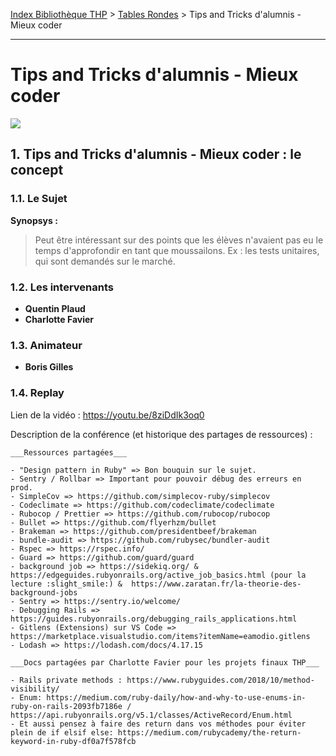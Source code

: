 [Index Bibliothèque THP](https://github.com/TheHackingProject/bibliotheque-THP) > [Tables Rondes](https://github.com/TheHackingProject/bibliotheque-THP/blob/master/sommaires/tables_rondes.md) > Tips and Tricks d'alumnis - Mieux coder

___

# Tips and Tricks d'alumnis - Mieux coder

![](https://picsum.photos/1024/400)


## 1. Tips and Tricks d'alumnis - Mieux coder : le concept

### 1.1. Le Sujet

**Synopsys :** 
>Peut être intéressant sur des points que les élèves n'avaient pas eu le temps d'approfondir en tant que moussailons. Ex : les tests unitaires, qui sont demandés sur le marché.

### 1.2. Les intervenants

- **Quentin Plaud**
- **Charlotte Favier**

### 1.3. Animateur

- **Boris Gilles**

### 1.4. Replay

Lien de la vidéo : https://youtu.be/8ziDdIk3oq0

Description de la conférence (et historique des partages de ressources) :

```
___Ressources partagées___

- "Design pattern in Ruby" => Bon bouquin sur le sujet.
- Sentry / Rollbar => Important pour pouvoir débug des erreurs en prod.
- SimpleCov => https://github.com/simplecov-ruby/simplecov
- Codeclimate => https://github.com/codeclimate/codeclimate
- Rubocop / Prettier => https://github.com/rubocop/rubocop
- Bullet => https://github.com/flyerhzm/bullet
- Brakeman => https://github.com/presidentbeef/brakeman
- bundle-audit => https://github.com/rubysec/bundler-audit
- Rspec => https://rspec.info/
- Guard => https://github.com/guard/guard
- background job => https://sidekiq.org/ & https://edgeguides.rubyonrails.org/active_job_basics.html (pour la lecture :slight_smile:) &  https://www.zaratan.fr/la-theorie-des-background-jobs
- Sentry => https://sentry.io/welcome/
- Debugging Rails => https://guides.rubyonrails.org/debugging_rails_applications.html
- Gitlens (Extensions) sur VS Code => https://marketplace.visualstudio.com/items?itemName=eamodio.gitlens
- Lodash => https://lodash.com/docs/4.17.15

___Docs partagées par Charlotte Favier pour les projets finaux THP___

- Rails private methods : https://www.rubyguides.com/2018/10/method-visibility/
- Enum: https://medium.com/ruby-daily/how-and-why-to-use-enums-in-ruby-on-rails-2093fb7186e / https://api.rubyonrails.org/v5.1/classes/ActiveRecord/Enum.html
- Et aussi pensez à faire des return dans vos méthodes pour éviter plein de if elsif else: https://medium.com/rubycademy/the-return-keyword-in-ruby-df0a7f578fcb
```